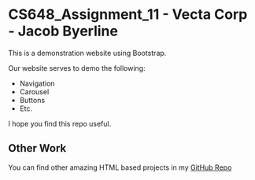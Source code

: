 # CS648_Assignment_11 - Vecta Corp - Jacob Byerline

This is a demonstration website using Bootstrap.

Our website serves to demo the following:
- Navigation
- Carousel
- Buttons
- Etc.

I hope you find this repo useful.

## Other Work

You can find other amazing HTML based projects in my [GitHub Repo](https://github.com/jbyerline)
